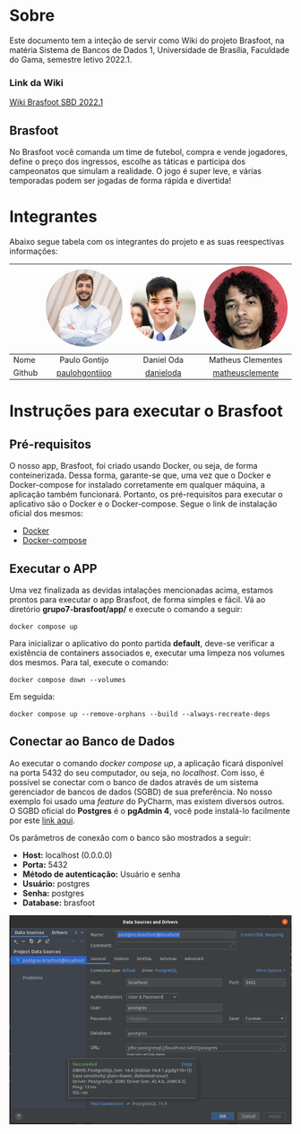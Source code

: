 # Sobre
Este documento tem a inteção de servir como Wiki do projeto Brasfoot, na
matéria Sistema de Bancos de Dados 1, Universidade de Brasília, Faculdade
do Gama, semestre letivo 2022.1.

### Link da Wiki
[Wiki Brasfoot SBD 2022.1](https://sbd1.github.io/grupo7-brasfoot/)

## Brasfoot
No Brasfoot você comanda um time de futebol, compra e vende jogadores,
define o preço dos ingressos, escolhe as táticas e participa dos campeonatos
que simulam a realidade. O jogo é super leve, e várias temporadas podem
ser jogadas de forma rápida e divertida!

# Integrantes
Abaixo segue tabela com os integrantes do projeto e as suas reespectivas informações:

|        | <img src="docs/images/paulo.jpeg" alt="drawing" style="border-radius: 50%" width="200"/> | <img src="docs/images/daniel.jpg" alt="drawing" style="border-radius: 50%" width="200"/> | <img src="docs/images/matheus.jpeg" alt="drawing" style="border-radius: 50%" width="200"/> |
|--------|:----------------------------------------------------------------------------------------:|:----------------------------------------------------------------------------------------:|:------------------------------------------------------------------------------------------:|
| Nome   |                                      Paulo Gontijo                                       |                                        Daniel Oda                                        |                                     Matheus Clementes                                      |
| Github |                   [paulohgontijoo](https://github.com/paulohgontijoo)                    |                        [danieloda](https://github.com/danieloda)                         |                   [matheusclemente](https://github.com/matheusclemente)                    |

# Instruções para executar o Brasfoot
## Pré-requisitos
O nosso app, Brasfoot, foi criado usando Docker, ou seja, de forma conteinerizada. Dessa forma, garante-se
que, uma vez que o Docker e Docker-compose for instalado corretamente em qualquer máquina, a aplicação também funcionará.
Portanto, os pré-requisitos para executar o aplicativo são o Docker e o Docker-compose. Segue o link de instalação oficial
dos mesmos:

- [Docker](https://docs.docker.com/desktop/)
- [Docker-compose](https://docs.docker.com/compose/install/compose-desktop/)

## Executar o APP
Uma vez finalizada as devidas intalações mencionadas acima, estamos prontos para executar o app Brasfoot, de forma simples 
e fácil. Vá ao diretório **grupo7-brasfoot/app/** e execute o comando a seguir:

```shell
docker compose up
```

Para inicializar o aplicativo do ponto partida **default**, deve-se verificar a existência de containers associados e,
executar uma limpeza nos volumes dos mesmos. Para tal, execute o comando:

```shell
docker compose down --volumes
```

Em seguida:

```shell
docker compose up --remove-orphans --build --always-recreate-deps
```

## Conectar ao Banco de Dados
Ao executar o comando *docker compose up*, a aplicação ficará disponível na porta 5432 do seu computador, ou seja, no *localhost*.
Com isso, é possível se conectar com o banco de dados através de um sistema gerenciador de bancos de dados (SGBD) de sua preferência.
No nosso exemplo foi usado uma *feature* do PyCharm, mas existem diversos outros. O SGBD oficial do **Postgres** é o
**pgAdmin 4**, você pode instalá-lo facilmente por este [link aqui](https://www.pgadmin.org/download/).

Os parâmetros de conexão com o banco são mostrados a seguir:

* **Host:** localhost (0.0.0.0)
* **Porta:** 5432
* **Método de autenticação:** Usuário e senha
* **Usuário:** postgres
* **Senha:** postgres
* **Database:** brasfoot

![img_1.png](docs/images/postgres-connection.png)
